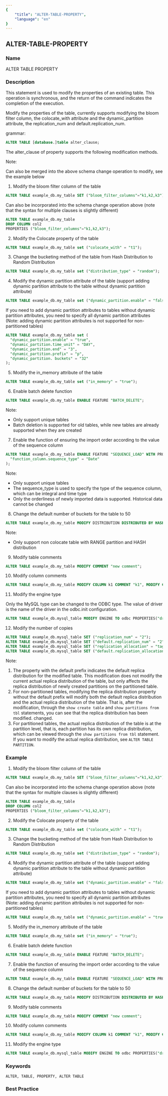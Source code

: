 ```yaml
---
{
    "title": "ALTER-TABLE-PROPERTY",
    "language": "en"
}
---
```


<!--
Licensed to the Apache Software Foundation (ASF) under one
or more contributor license agreements.  See the NOTICE file
distributed with this work for additional information
regarding copyright ownership.  The ASF licenses this file
to you under the Apache License, Version 2.0 (the
"License"); you may not use this file except in compliance
with the License.  You may obtain a copy of the License at

  http://www.apache.org/licenses/LICENSE-2.0

Unless required by applicable law or agreed to in writing,
software distributed under the License is distributed on an
"AS IS" BASIS, WITHOUT WARRANTIES OR CONDITIONS OF ANY
KIND, either express or implied.  See the License for the
specific language governing permissions and limitations
under the License.
-->

## ALTER-TABLE-PROPERTY

### Name

ALTER TABLE PROPERTY

### Description

This statement is used to modify the properties of an existing table. This operation is synchronous, and the return of the command indicates the completion of the execution.

Modify the properties of the table, currently supports modifying the bloom filter column, the colocate_with attribute and the dynamic_partition attribute,  the replication_num and default.replication_num.

grammar:

```sql
ALTER TABLE [database.]table alter_clause;
```

The alter_clause of property supports the following modification methods.

Note:

Can also be merged into the above schema change operation to modify, see the example below

1. Modify the bloom filter column of the table

```sql
ALTER TABLE example_db.my_table SET ("bloom_filter_columns"="k1,k2,k3");
```

Can also be incorporated into the schema change operation above (note that the syntax for multiple clauses is slightly different)

```sql
ALTER TABLE example_db.my_table
DROP COLUMN col2
PROPERTIES ("bloom_filter_columns"="k1,k2,k3");
```

2. Modify the Colocate property of the table

```sql
ALTER TABLE example_db.my_table set ("colocate_with" = "t1");
```

3. Change the bucketing method of the table from Hash Distribution to Random Distribution

```sql
ALTER TABLE example_db.my_table set ("distribution_type" = "random");
```

4. Modify the dynamic partition attribute of the table (support adding dynamic partition attribute to the table without dynamic partition attribute)

```sql
ALTER TABLE example_db.my_table set ("dynamic_partition.enable" = "false");
```

If you need to add dynamic partition attributes to tables without dynamic partition attributes, you need to specify all dynamic partition attributes
   (Note: adding dynamic partition attributes is not supported for non-partitioned tables)

```sql
ALTER TABLE example_db.my_table set (
  "dynamic_partition.enable" = "true", 
  "dynamic_partition.time_unit" = "DAY", 
  "dynamic_partition.end" = "3", 
  "dynamic_partition.prefix" = "p", 
  "dynamic_partition. buckets" = "32"
);
```

5. Modify the in_memory attribute of the table

```sql
ALTER TABLE example_db.my_table set ("in_memory" = "true");
```

6. Enable batch delete function

```sql
ALTER TABLE example_db.my_table ENABLE FEATURE "BATCH_DELETE";
```

Note:

- Only support unique tables
-  Batch deletion is supported for old tables, while new tables are already supported when they are created

7. Enable the function of ensuring the import order according to the value of the sequence column

```sql
ALTER TABLE example_db.my_table ENABLE FEATURE "SEQUENCE_LOAD" WITH PROPERTIES (
  "function_column.sequence_type" = "Date"
);
```

Note:

- Only support unique tables
- The sequence_type is used to specify the type of the sequence column, which can be integral and time type
- Only the orderliness of newly imported data is supported. Historical data cannot be changed

8. Change the default number of buckets for the table to 50

```sql
ALTER TABLE example_db.my_table MODIFY DISTRIBUTION DISTRIBUTED BY HASH(k1) BUCKETS 50;
```

Note:

- Only support non colocate table with RANGE partition and HASH distribution

9. Modify table comments

```sql
ALTER TABLE example_db.my_table MODIFY COMMENT "new comment";
```

10. Modify column comments

```sql
ALTER TABLE example_db.my_table MODIFY COLUMN k1 COMMENT "k1", MODIFY COLUMN k2 COMMENT "k2";
```

11. Modify the engine type

Only the MySQL type can be changed to the ODBC type. The value of driver is the name of the driver in the odbc.init configuration.

```sql
ALTER TABLE example_db.mysql_table MODIFY ENGINE TO odbc PROPERTIES("driver" = "MySQL");
```

12. Modify the number of copies

```sql
ALTER TABLE example_db.mysql_table SET ("replication_num" = "2");
ALTER TABLE example_db.mysql_table SET ("default.replication_num" = "2");
ALTER TABLE example_db.mysql_table SET ("replication_allocation" = "tag.location.tag1: 1");
ALTER TABLE example_db.mysql_table SET ("default.replication_allocation" = "tag.location.tag1: 1");
````

Note:
1. The property with the default prefix indicates the default replica distribution for the modified table. This modification does not modify the current actual replica distribution of the table, but only affects the replica distribution of newly created partitions on the partitioned table.
2. For non-partitioned tables, modifying the replica distribution property without the default prefix will modify both the default replica distribution and the actual replica distribution of the table. That is, after the modification, through the `show create table` and `show partitions from tbl` statements, you can see that the replica distribution has been modified.
changed.
3. For partitioned tables, the actual replica distribution of the table is at the partition level, that is, each partition has its own replica distribution, which can be viewed through the `show partitions from tbl` statement. If you want to modify the actual replica distribution, see `ALTER TABLE PARTITION`.

### Example

1. Modify the bloom filter column of the table

```sql
ALTER TABLE example_db.my_table SET ("bloom_filter_columns"="k1,k2,k3");
```

Can also be incorporated into the schema change operation above (note that the syntax for multiple clauses is slightly different)

```sql
ALTER TABLE example_db.my_table
DROP COLUMN col2
PROPERTIES ("bloom_filter_columns"="k1,k2,k3");
```

2. Modify the Colocate property of the table

```sql
ALTER TABLE example_db.my_table set ("colocate_with" = "t1");
```

3. Change the bucketing method of the table from Hash Distribution to Random Distribution

```sql
ALTER TABLE example_db.my_table set ("distribution_type" = "random");
```

4. Modify the dynamic partition attribute of the table (support adding dynamic partition attribute to the table without dynamic partition attribute)

```sql
ALTER TABLE example_db.my_table set ("dynamic_partition.enable" = "false");
```

If you need to add dynamic partition attributes to tables without dynamic partition attributes, you need to specify all dynamic partition attributes
   (Note: adding dynamic partition attributes is not supported for non-partitioned tables)

```sql
ALTER TABLE example_db.my_table set ("dynamic_partition.enable" = "true", "dynamic_partition.time_unit" = "DAY", "dynamic_partition.end" = "3", "dynamic_partition.prefix" = "p", "dynamic_partition. buckets" = "32");
```

5. Modify the in_memory attribute of the table

```sql
ALTER TABLE example_db.my_table set ("in_memory" = "true");
```

6. Enable batch delete function

```sql
ALTER TABLE example_db.my_table ENABLE FEATURE "BATCH_DELETE";
```

7. Enable the function of ensuring the import order according to the value of the sequence column

```sql
ALTER TABLE example_db.my_table ENABLE FEATURE "SEQUENCE_LOAD" WITH PROPERTIES ("function_column.sequence_type" = "Date");
```

8. Change the default number of buckets for the table to 50

```sql
ALTER TABLE example_db.my_table MODIFY DISTRIBUTION DISTRIBUTED BY HASH(k1) BUCKETS 50;
```

9. Modify table comments

```sql
ALTER TABLE example_db.my_table MODIFY COMMENT "new comment";
```

10. Modify column comments

```sql
ALTER TABLE example_db.my_table MODIFY COLUMN k1 COMMENT "k1", MODIFY COLUMN k2 COMMENT "k2";
```

11. Modify the engine type

```sql
ALTER TABLE example_db.mysql_table MODIFY ENGINE TO odbc PROPERTIES("driver" = "MySQL");
```

### Keywords

```text
ALTER, TABLE, PROPERTY, ALTER TABLE
```

### Best Practice

